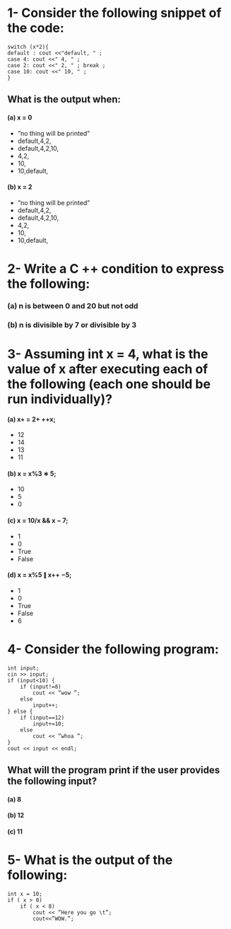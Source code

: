 # 1- Consider the following snippet of the code:
```
switch (x*2){
default : cout <<"default, " ;
case 4: cout <<" 4, " ;
case 2: cout <<" 2, " ; break ;
case 10: cout <<" 10, " ;
}
```
## What is the output when:
#### (a) x = 0
- ”no thing will be printed”
- default,4,2,
- default,4,2,10,
- 4,2,
- 10,
- 10,default,
#### (b) x = 2
- ”no thing will be printed”
-  default,4,2,
-   default,4,2,10,
-   4,2,
-   10,
-   10,default,
# 2- Write a C ++ condition to express the following:
### (a) n is between 0 and 20 but not odd 
### (b) n is divisible by 7 or divisible by 3
# 3- Assuming int x = 4, what is the value of x after executing each of the following (each one should be run individually)?
#### (a) x+ = 2+ ++x;
- 12
- 14
- 13
- 11
#### (b) x = x%3 ∗ 5;
- 10
- 5
- 0
#### (c) x = 10/x && x − 7;
- 1
- 0
- True
- False
#### (d) x = x%5 ∥ x++ −5;
- 1
- 0 
- True 
- False 
- 6
# 4-  Consider the following program:
```
int input;
cin >> input;
if (input<10) {
    if (input!=8)
        cout << ”wow ”;
    else
        input++;
} else {
    if (input==12)
        input+=10;
    else
        cout << ”whoa ”;
}
cout << input << endl;
```
## What will the program print if the user provides the following input?
#### (a) 8
#### (b) 12
#### (c) 11
# 5- What is the output of the following:
```
int x = 10;
if ( x > 0)
    if ( x < 8)
        cout << ”Here you go \t”;
        cout<<”WOW.”;
```
